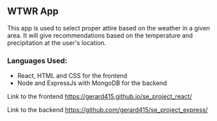 ## WTWR App
This app is used to select proper attire based on the weather in a given area. It will give recommendations based on the temperature and precipitation at the user's location. 

### Languages Used:
- React, HTML and CSS for the frontend
- Node and ExpressJs with MongoDB for the backend

Link to the frontend https://gerard415.github.io/se_project_react/

Link to the  backend https://github.com/gerard415/se_project_express/


